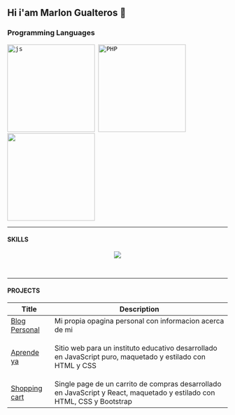 
  ## Hi i'am Marlon Gualteros 👋
  <h3>Programming Languages</h3>
  <kbd>
    <img width="200px" src="https://cdn.jsdelivr.net/gh/devicons/devicon/icons/javascript/javascript-original.svg" alt="js" title="Javascript"/> 
    <img width="200px" src="https://logospng.org/download/php/logo-php-1024.png" alt="PHP" title="PHP"/> 
    <img width="200px" src="https://logos-download.com/wp-content/uploads/2016/10/Java_logo_icon.png" />
  </kbd> 
  <br>
  <hr width=100%>
<H4>SKILLS</H4>
    <div>
       <p align="center">
         <a href="https://skillicons.dev">
           <img src="https://skillicons.dev/icons?i=git,discord,github,figma,postman,css,html,java,js,php,linux,md,mongodb,postgres,mysql,laravel,nodejs,express,react,vscode &perline=14" />
         </a>
       </p>
    </div>
  <br>
  <hr width=100%>

 <h4>PROJECTS</h4>

|  Title |  Description |
| ----------- | ----------- |
|<a href="https://magualteros.github.io/bit00me/">Blog Personal</a>|Mi propia opagina personal con informacion acerca de mi|
| <a href="https://magualteros.github.io/bit01website/">Aprende ya</a> | <p>Sitio web para un instituto educativo desarrollado en JavaScript puro, maquetado y estilado con HTML y CSS</p> |
| <a href="https://magualteros.github.io/bit02spa/">Shopping cart</a> | Single page de un carrito de compras desarrollado en JavaScript y React, maquetado y estilado con HTML, CSS y Bootstrap |
